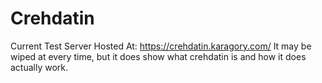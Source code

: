 # Crehdatin

Current Test Server Hosted At: https://crehdatin.karagory.com/
It may be wiped at every time, but it does show what crehdatin is and how it does actually work.
